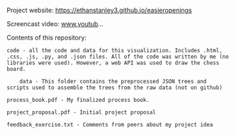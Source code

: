 Project website: https://ethanstanley3.github.io/easieropenings

Screencast video: www.youtub...

Contents of this repository:

    code - all the code and data for this visualization. Includes .html, .css, .js, .py, and .json files. All of the code was written by me (no libraries were used). However, a web API was used to draw the chess board.

        data - This folder contains the preprocessed JSON trees and scripts used to assemble the trees from the raw data (not on github)

    process_book.pdf - My finalized process book.

    project_proposal.pdf - Initial project proposal

    feedback_exercise.txt - Comments from peers about my project idea
